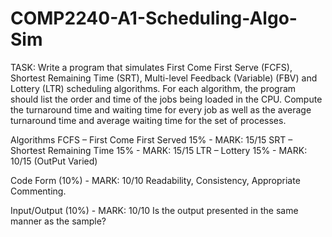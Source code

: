 # COMP2240-A1-Scheduling-Algo-Sim 

TASK:
Write a program that simulates First Come First Serve (FCFS), Shortest Remaining Time (SRT), Multi-level Feedback (Variable) (FBV) and Lottery (LTR) scheduling algorithms. 
For each algorithm, the program should list the order and time of the jobs being loaded in the CPU. 
Compute the turnaround time and waiting time for every job as well as the average turnaround time and average waiting time for the set of processes.

Algorithms 
FCFS – First Come First Served 15% - MARK: 15/15
SRT – Shortest Remaining Time 15% - MARK: 15/15
LTR – Lottery 15% - MARK: 10/15 (OutPut Varied)

Code Form (10%) - MARK: 10/10
Readability, Consistency, Appropriate Commenting.

Input/Output (10%) - MARK: 10/10
Is the output presented in the same manner as the sample?
